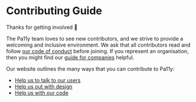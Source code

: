
# Contributing Guide

Thanks for getting involved :tada:

The Pa11y team loves to see new contributors, and we strive to provide a welcoming and inclusive environment. We ask that all contributors read and follow [our code of conduct][code-of-conduct] before joining. If you represent an organisation, then you might find our [guide for companies][companies] helpful.

Our website outlines the many ways that you can contribute to Pa11y:

  - [Help us to talk to our users][communications]
  - [Help us out with design][designers]
  - [Help us with our code][developers]



[code-of-conduct]: https://pa11y.org/contributing/code-of-conduct/
[communications]: https://pa11y.org/contributing/communications/
[companies]: https://pa11y.org/contributing/companies/
[designers]: https://pa11y.org/contributing/designers/
[developers]: https://pa11y.org/contributing/developers/
